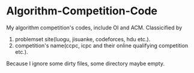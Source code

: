 # Algorithm-Competition-Code
My algorithm competition's codes, include OI and ACM.
Classicified by 
1. problemset site(luogu, jisuanke, codeforces, hdu etc.).
2. competition's name(ccpc, icpc and their online qualifying competition etc.).

Because I ignore some dirty files, some directory maybe empty.
